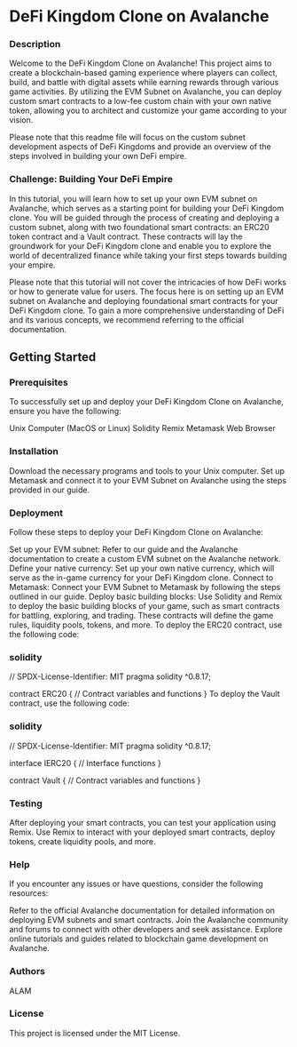 # DeFi Kingdom Clone on Avalanche

### Description
Welcome to the DeFi Kingdom Clone on Avalanche! This project aims to create a blockchain-based gaming experience where players can collect, build, and battle with digital assets while earning rewards through various game activities. By utilizing the EVM Subnet on Avalanche, you can deploy custom smart contracts to a low-fee custom chain with your own native token, allowing you to architect and customize your game according to your vision.

Please note that this readme file will focus on the custom subnet development aspects of DeFi Kingdoms and provide an overview of the steps involved in building your own DeFi empire.

### Challenge: Building Your DeFi Empire
In this tutorial, you will learn how to set up your own EVM subnet on Avalanche, which serves as a starting point for building your DeFi Kingdom clone. You will be guided through the process of creating and deploying a custom subnet, along with two foundational smart contracts: an ERC20 token contract and a Vault contract. These contracts will lay the groundwork for your DeFi Kingdom clone and enable you to explore the world of decentralized finance while taking your first steps towards building your empire.

Please note that this tutorial will not cover the intricacies of how DeFi works or how to generate value for users. The focus here is on setting up an EVM subnet on Avalanche and deploying foundational smart contracts for your DeFi Kingdom clone. To gain a more comprehensive understanding of DeFi and its various concepts, we recommend referring to the official documentation.

## Getting Started
### Prerequisites
To successfully set up and deploy your DeFi Kingdom Clone on Avalanche, ensure you have the following:

Unix Computer (MacOS or Linux)
Solidity
Remix
Metamask
Web Browser
### Installation
Download the necessary programs and tools to your Unix computer.
Set up Metamask and connect it to your EVM Subnet on Avalanche using the steps provided in our guide.
### Deployment
Follow these steps to deploy your DeFi Kingdom Clone on Avalanche:

Set up your EVM subnet: Refer to our guide and the Avalanche documentation to create a custom EVM subnet on the Avalanche network.
Define your native currency: Set up your own native currency, which will serve as the in-game currency for your DeFi Kingdom clone.
Connect to Metamask: Connect your EVM Subnet to Metamask by following the steps outlined in our guide.
Deploy basic building blocks: Use Solidity and Remix to deploy the basic building blocks of your game, such as smart contracts for battling, exploring, and trading. These contracts will define the game rules, liquidity pools, tokens, and more.
To deploy the ERC20 contract, use the following code:

### solidity

// SPDX-License-Identifier: MIT
pragma solidity ^0.8.17;

contract ERC20 {
    // Contract variables and functions
}
To deploy the Vault contract, use the following code:

### solidity

// SPDX-License-Identifier: MIT
pragma solidity ^0.8.17;

interface IERC20 {
    // Interface functions
}

contract Vault {
    // Contract variables and functions
}
### Testing
After deploying your smart contracts, you can test your application using Remix. Use Remix to interact with your deployed smart contracts, deploy tokens, create liquidity pools, and more.

### Help
If you encounter any issues or have questions, consider the following resources:

Refer to the official Avalanche documentation for detailed information on deploying EVM subnets and smart contracts.
Join the Avalanche community and forums to connect with other developers and seek assistance.
Explore online tutorials and guides related to blockchain game development on Avalanche.
### Authors
ALAM
### License
This project is licensed under the MIT License. 
